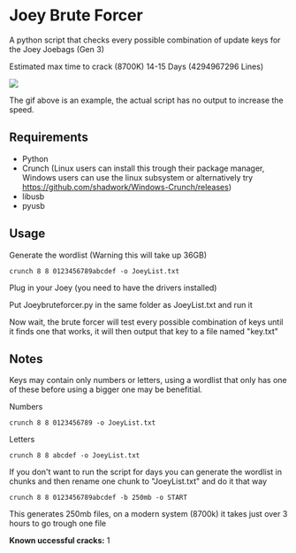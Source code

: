 # Joey Brute Forcer

A python script that checks every possible combination of update keys for the Joey Joebags (Gen 3)

Estimated max time to crack (8700K) 14-15 Days (4294967296 Lines)

![](https://i.gyazo.com/bbdd483fe5b5b68ac6b06fbd916a379d.gif)

The gif above is an example, the actual script has no output to increase the speed.

## Requirements

- Python
- Crunch (Linux users can install this trough their package manager, Windows users can use the linux subsystem or alternatively try https://github.com/shadwork/Windows-Crunch/releases)
- libusb
- pyusb

## Usage

Generate the wordlist (Warning this will take up 36GB)
```
crunch 8 8 0123456789abcdef -o JoeyList.txt 
```

Plug in your Joey (you need to have the drivers installed)

Put Joeybruteforcer.py in the same folder as JoeyList.txt and run it

Now wait, the brute forcer will test every possible combination of keys until it finds one that works, it will then output that key to a file named "key.txt"


## Notes

Keys may contain only numbers or letters, using a wordlist that only has one of these before using a bigger one may be benefitial.

Numbers
```
crunch 8 8 0123456789 -o JoeyList.txt 
```

Letters
```
crunch 8 8 abcdef -o JoeyList.txt 
```

If you don't want to run the script for days you can generate the wordlist in chunks and then rename one chunk to "JoeyList.txt" and do it that way
```
crunch 8 8 0123456789abcdef -b 250mb -o START
```
This generates 250mb files, on a modern system (8700k) it takes just over 3 hours to go trough one file



**Known uccessful cracks:** 1
